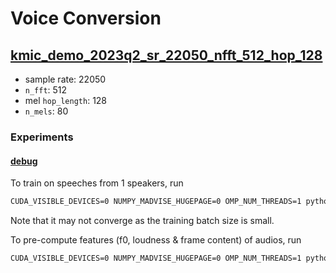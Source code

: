 # Voice Conversion

## [kmic_demo_2023q2_sr_22050_nfft_512_hop_128](conf/kmic_demo_2023q2_sr_22050_nfft_512_hop_128)

* sample rate: 22050
* `n_fft`: 512
* mel `hop_length`: 128
* `n_mels`: 80

### Experiments

#### [debug](conf/kmic_demo_2023q2_sr_22050_nfft_512_hop_128/experiment/debug.yaml)

To train on speeches from 1 speakers, run

```cmd
CUDA_VISIBLE_DEVICES=0 NUMPY_MADVISE_HUGEPAGE=0 OMP_NUM_THREADS=1 python train.py --config-path=conf/kmic_demo_2023q2_sr_22050_nfft_512_hop_128 +experiment=debug
```

Note that it may not converge as the training batch size is small.

To pre-compute features (f0, loudness & frame content) of audios, run

```cmd
CUDA_VISIBLE_DEVICES=0 NUMPY_MADVISE_HUGEPAGE=0 OMP_NUM_THREADS=1 python precompute_features.py --config-path=conf/kmic_demo_2023q2_sr_22050_nfft_512_hop_128 audio_root_folder=AUDIO_FOLDER
```
